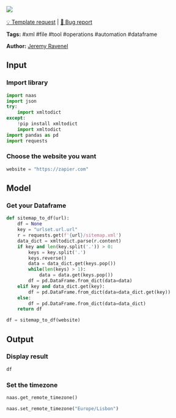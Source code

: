 <a href="https://app.naas.ai/user-redirect/naas/downloader?url=https://raw.githubusercontent.com/jupyter-naas/awesome-notebooks/master/XML/XML_Transform_sitemap_to_dataframe.ipynb" target="_parent"><img src="https://naasai-public.s3.eu-west-3.amazonaws.com/open_in_naas.svg"/></a><br><br><a href="https://github.com/jupyter-naas/awesome-notebooks/issues/new?assignees=&labels=&template=template-request.md&title=Tool+-+Action+of+the+notebook+">💡 Template request</a> | <a href="https://github.com/jupyter-naas/awesome-notebooks/issues/new?assignees=&labels=&template=bug_report.md&title=">🚨 Bug report</a>

**Tags:** #xml #file #tool #operations #automation #dataframe

**Author:** [Jeremy Ravenel](https://www.linkedin.com/in/ACoAAAJHE7sB5OxuKHuzguZ9L6lfDHqw--cdnJg/)

## Input

### Import library


```python
import naas
import json 
try:
    import xmltodict
except:
    !pip install xmltodict
    import xmltodict
import pandas as pd
import requests
```

### Choose the website you want


```python
website = "https://zapier.com"
```

## Model

### Get your Dataframe


```python
def sitemap_to_df(url):
    df = None
    key = "urlset.url.url"
    r = requests.get(f'{url}/sitemap.xml')
    data_dict = xmltodict.parse(r.content) 
    if key and len(key.split('.')) > 0:
        keys = key.split('.')
        keys.reverse()
        data = data_dict.get(keys.pop())
        while(len(keys) > 1):
            data = data.get(keys.pop())
        df = pd.DataFrame.from_dict(data=data)
    elif key and data_dict.get(key):
        df = pd.DataFrame.from_dict(data=data_dict.get(key))
    else:
        df = pd.DataFrame.from_dict(data=data_dict)
    return df
```


```python
df = sitemap_to_df(website)
```

## Output

### Display result


```python
df
```

### Set the timezone


```python
naas.get_remote_timezone()
```


```python
naas.set_remote_timezone("Europe/Lisbon")
```
